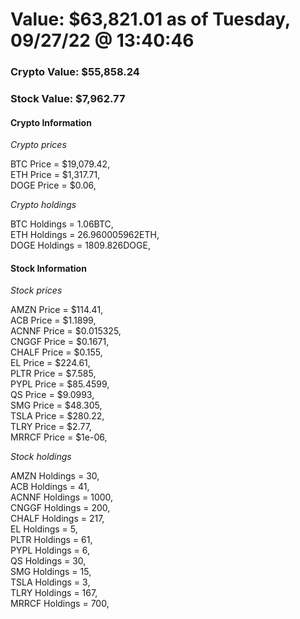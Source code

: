# Value: $63,821.01 as of Tuesday, 09/27/22 @ 13:40:46 

### Crypto Value: $55,858.24

### Stock Value: $7,962.77

#### Crypto Information 
*Crypto prices* 

BTC Price = $19,079.42,  
ETH Price = $1,317.71,  
DOGE Price = $0.06,  


*Crypto holdings* 

BTC Holdings = 1.06BTC,  
ETH Holdings = 26.960005962ETH,  
DOGE Holdings = 1809.826DOGE,  


#### Stock Information 

*Stock prices* 

AMZN Price = $114.41,  
ACB Price = $1.1899,  
ACNNF Price = $0.015325,  
CNGGF Price = $0.1671,  
CHALF Price = $0.155,  
EL Price = $224.61,  
PLTR Price = $7.585,  
PYPL Price = $85.4599,  
QS Price = $9.0993,  
SMG Price = $48.305,  
TSLA Price = $280.22,  
TLRY Price = $2.77,  
MRRCF Price = $1e-06,  


*Stock holdings* 

AMZN Holdings = 30,  
ACB Holdings = 41,  
ACNNF Holdings = 1000,  
CNGGF Holdings = 200,  
CHALF Holdings = 217,  
EL Holdings = 5,  
PLTR Holdings = 61,  
PYPL Holdings = 6,  
QS Holdings = 30,  
SMG Holdings = 15,  
TSLA Holdings = 3,  
TLRY Holdings = 167,  
MRRCF Holdings = 700,  


